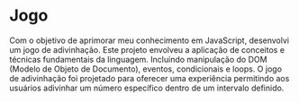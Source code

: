 # Jogo

Com o objetivo de aprimorar meu conhecimento em JavaScript, desenvolvi um jogo de adivinhação. 
Este projeto envolveu a aplicação de conceitos e técnicas fundamentais da linguagem.
Incluindo manipulação do DOM (Modelo de Objeto de Documento), eventos, condicionais e loops. O jogo de adivinhação foi projetado para oferecer uma experiência permitindo aos usuários adivinhar um número específico dentro de um intervalo definido.
